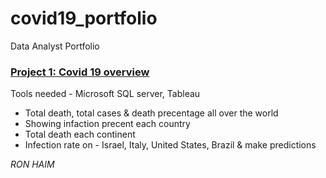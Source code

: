 # covid19_portfolio

Data Analyst Portfolio

### [Project 1: Covid 19 overview](https://ronhaim.github.io/covid19_portfolio/)

Tools needed - Microsoft SQL server, Tableau

* Total death, total cases & death precentage all over the world
* Showing infaction precent each country
* Total death each continent
* Infection rate on - Israel, Italy, United States, Brazil & make predictions 


*RON HAIM*

